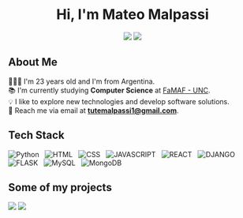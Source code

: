  <h1 align="center">Hi, I'm Mateo Malpassi<width="30px"></h1>

<p align=center>
  <a href="https://www.linkedin.com/in/mateo-malpassi-0985212a6/"><img src="https://img.shields.io/badge/LinkedIn-grey?style=for-the-badge&logo=linkedin&logoColor=blue"/></a>
  <a href="mailto:tutemalpassi1@gmail.com"><img src="https://img.shields.io/badge/Gmail-grey?style=for-the-badge&logo=gmail&logoColor=red"/></a>
</p>

<h2>About Me</h2>
<p>
  👨🏻‍💻 I'm 23 years old and I'm from Argentina.<br>
  📚 I'm currently studying <strong>Computer Science</strong> at <a href="https://www.famaf.unc.edu.ar/">FaMAF - UNC</strong></a>.<br>
  💡 I like to explore new technologies and develop software solutions.<br>
  📲 Reach me via email at <a href="mailto:tutemalpassi1@gmail.com"><strong>tutemalpassi1@gmail.com</strong></a>.<br>
</p>

<h2>Tech Stack</h2>

  ![Python](https://img.shields.io/badge/python-3670A0?style=for-the-badge&logo=python&logoColor=ffdd54)
  &nbsp;
  ![HTML](https://img.shields.io/badge/html-%23E34F26.svg?style=for-the-badge&logo=html5&logoColor=white)
  &nbsp;
  ![CSS](https://img.shields.io/badge/css-%231572B6.svg?style=for-the-badge&logo=css3&logoColor=white)
  &nbsp;
  ![JAVASCRIPT](https://img.shields.io/badge/javascript-F7DF1E?style=for-the-badge&logo=javascript&logoColor=black)
  &nbsp;
  ![REACT](https://img.shields.io/badge/react-61DAFB?style=for-the-badge&logo=react&logoColor=black)
  &nbsp;
  ![DJANGO](https://img.shields.io/badge/django-092E20?style=for-the-badge&logo=django&logoColor=white)
  &nbsp;
  ![FLASK](https://img.shields.io/badge/flask-000000?style=for-the-badge&logo=flask&logoColor=white)
  &nbsp;
  ![MySQL](https://img.shields.io/badge/mysql-4479A1?style=for-the-badge&logo=mysql&logoColor=white)
  &nbsp;
  ![MongoDB](https://img.shields.io/badge/mongodb-47A248?style=for-the-badge&logo=mongodb&logoColor=white)


<h2>Some of my projects</h2>
<a href="https://github.com/MMalpassi/GameFinder"><img src="https://github-readme-stats.vercel.app/api/pin/?username=MMalpassi&repo=GameFinder&theme=great-gatsby"/></a>
<a href="https://github.com/MMalpassi/ChopURL"><img src="https://github-readme-stats.vercel.app/api/pin/?username=MMalpassi&repo=ChopURL&theme=great-gatsby"/></a>
